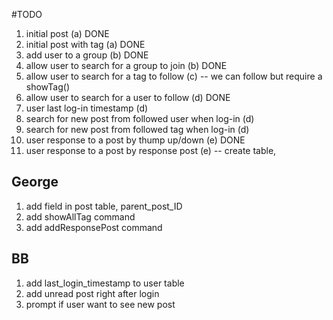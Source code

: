 #TODO

1. initial post (a) DONE
2. initial post with tag (a) DONE
3. add user to a group (b) DONE
4. allow user to search for a group to join (b) DONE
5. allow user to search for a tag to follow (c) -- we can follow but require a showTag()
6. allow user to search for a user to follow (d) DONE
7. user last log-in timestamp (d) 
8. search for new post from followed user when log-in (d)
9. search for new post from followed tag when log-in (d)
10. user response to a post by thump up/down (e) DONE 
11. user response to a post by response post (e) -- create table, 

## George
1. add field in post table, parent_post_ID 
2. add showAllTag command
3. add addResponsePost command

## BB
1. add last_login_timestamp to user table
2. add unread post right after login
3. prompt if user want to see new post

